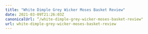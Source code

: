 ```yaml
---
title: "White Dimple Grey Wicker Moses Basket Review"
date: 2021-03-09T21:26:03Z
canonicalUrl: “/white-dimple-grey-wicker-moses-basket-review"
url: white-dimple-grey-wicker-moses-basket-review
---
```

